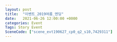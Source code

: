 ```yaml
---
layout: post
title:  "이벤트_2019여름_엔딩"
date:   2021-06-26 12:00:00 +0000
categories: Event
Tags: Story Event
SceneCode: ["scene_evt190627_cp0_q2_s10,7429311"]
---
```

